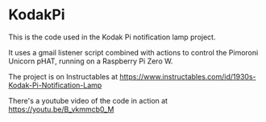 # KodakPi
This is the code used in the Kodak Pi notification lamp project. 

It uses a gmail listener script combined with actions to control the Pimoroni Unicorn pHAT, running on a Raspberry Pi Zero W. 

The project is on Instructables at https://www.instructables.com/id/1930s-Kodak-Pi-Notification-Lamp

There's a youtube video of the code in action at https://youtu.be/B_vkmmcb0_M
